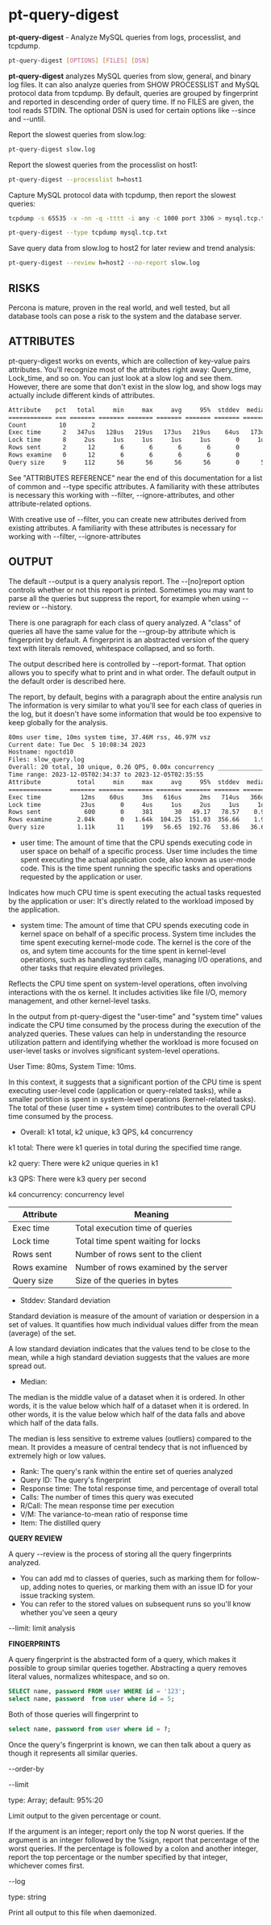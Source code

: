 # pt-query-digest

**pt-query-digest** - Analyze MySQL queries from logs, processlist, and tcpdump.

```bash
pt-query-digest [OPTIONS] [FILES] [DSN]
```

**pt-query-digest** analyzes MySQL queries from slow, general, and binary log files. It can also analyze queries from SHOW PROCESSLIST and MySQL protocol data from tcpdump. By default, queries are grouped by fingerprint and reported in descending order of query time. If no FILES are given, the tool reads STDIN. The optional DSN is used for certain options like --since and --until.

Report the slowest queries from slow.log:

```bash
pt-query-digest slow.log
```

Report the slowest queries from the processlist on host1:

```bash
pt-query-digest --processlist h=host1
```

Capture MySQL protocol data with tcpdump, then report the slowest queries:

```bash
tcpdump -s 65535 -x -nn -q -tttt -i any -c 1000 port 3306 > mysql.tcp.txt

pt-query-digest --type tcpdump mysql.tcp.txt
```

Save query data from slow.log to host2 for later review and trend analysis:

```bash
pt-query-digest --review h=host2 --no-report slow.log
```

## RISKS

Percona is mature, proven in the real world, and well tested, but all database tools can pose a risk to the system and the database server.

## ATTRIBUTES

pt-query-digest works on events, which are collection of key-value pairs attributes. You'll recognize most of the attributes right away: Query_time, Lock_time, and so on. You can just look at a slow log and see them. However, there are some that don't exist in the slow log, and show logs may actually include different kinds of attributes.

```txt
Attribute    pct   total     min     max     avg     95%  stddev  median
============ === ======= ======= ======= ======= ======= ======= =======
Count         10       2
Exec time      2   347us   128us   219us   173us   219us    64us   173us
Lock time      8     2us     1us     1us     1us     1us       0     1us
Rows sent      2      12       6       6       6       6       0       6
Rows examine   0      12       6       6       6       6       0       6
Query size     9     112      56      56      56      56       0      56
```

See "ATTRIBUTES REFERENCE" near the end of this documentation for a list of common and --type specific attributes. A familiarity with these attributes is necessary this working with --filter, --ignore-attributes, and other attribute-related options.

With creative use of --filter, you can create new attributes derived from existing attributes. A familiarity with these attributes is necessary for working with --filter, --ignore-attributes

## OUTPUT

The default --output is a query analysis report. The --[no]report option controls whether or not this report is printed. Sometimes you may want to parse all the queries but suppress the report, for example when using --review or --history.

There is one paragraph for each class of query analyzed. A "class" of queries all have the same value for the --group-by attribute which is fingerprint by default. A fingerprint is an abstracted version of the query text with literals removed, whitespace collapsed, and so forth.

The output described here is controlled by --report-format. That option allows you to specify what to print and in what order. The default output in the default order is described here.

The report, by default, begins with a paragraph about the entire analysis run The information is very similar to what you'll see for each class of queries in the log, but it doesn't have some information that would be too expensive to keep globally for the analysis.

```txt
80ms user time, 10ms system time, 37.46M rss, 46.97M vsz
Current date: Tue Dec  5 10:08:34 2023
Hostname: ngoctd10
Files: slow_query.log
Overall: 20 total, 10 unique, 0.26 QPS, 0.00x concurrency ______________
Time range: 2023-12-05T02:34:37 to 2023-12-05T02:35:55
Attribute          total     min     max     avg     95%  stddev  median
============     ======= ======= ======= ======= ======= ======= =======
Exec time           12ms    60us     3ms   616us     2ms   714us   366us
Lock time           23us       0     4us     1us     2us     1us     1us
Rows sent            600       0     381      30   49.17   78.57    0.99
Rows examine       2.04k       0   1.64k  104.25  151.03  356.66    1.96
Query size         1.11k      11     199   56.65  192.76   53.86   36.69
```

- user time: The amount of time that the CPU spends executing code in user space on behalf of a specific process. User time includes the time spent executing the actual application code, also known as user-mode code. This is the time spent running the specific tasks and operations requested by the application or user.

Indicates how much CPU time is spent executing the actual tasks requested by the application or user: It's directly related to the workload imposed by the application.

- system time: The amount of time that CPU spends executing code in kernel space on behalf of a specific process. System time includes the time spent executing kernel-mode code. The kernel is the core of the os, and sytem time accounts for the time spent in kernel-level operations, such as handling system calls, managing I/O operations, and other tasks that require elevated privileges.

Reflects the CPU time spent on system-level operations, often involving interactions with the os kernel. It includes activities like file I/O, memory management, and other kernel-level tasks.

In the output from pt-query-digest the "user-time" and "system time" values indicate the CPU time consumed by the process during the execution of the analyzed queries. These values can help in understanding the resource utilization pattern and identifying whether the workload is more focused on user-level tasks or involves significant system-level operations.

User Time: 80ms, System Time: 10ms.

In this context, it suggests that a significant portion of the CPU time is spent executing user-level code (application or query-related tasks), while a smaller portition is spent in system-level operations (kernel-related tasks). The total of these (user time + system time) contributes to the overall CPU time consumed by the process.

- Overall: k1 total, k2 unique, k3 QPS, k4 concurrency

k1 total: There were k1 queries in total during the specified time range.

k2 query: There were k2 unique queries in k1

k3 QPS: There were k3 query per second

k4 concurrency: concurrency level

|Attribute|Meaning|
|-|-|
|Exec time|Total execution time of queries|
|Lock time|Total time spent waiting for locks|
|Rows sent|Number of rows sent to the client|
|Rows examine|Number of rows examined by the server|
|Query size|Size of the queries in bytes|

- Stddev: Standard deviation

Standard deviation is measure of the amount of variation or despersion in a set of values. It quantifies how much individual values differ from the mean (average) of the set.

A low standard deviation indicates that the values tend to be close to the mean, while a high standard deviation suggests that the values are more spread out.

- Median: 

The median is the middle value of a dataset when it is ordered. In other words, it is the value below which half of a dataset when it is ordered. In other words, it is the value below which half of the data falls and above which half of the data falls.

The median is less sensitive to extreme values (outliers) compared to the mean. It provides a measure of central tendecy that is not influenced by extremely high or low values.

- Rank: The query's rank within the entire set of queries analyzed
- Query ID: The query's fingerprint
- Response time: The total response time, and percentage of overall total
- Calls: The number of times this query was executed
- R/Call: The mean response time per execution
- V/M: The variance-to-mean ratio of response time
- Item: The distilled query

**QUERY REVIEW**

A query --review is the process of storing all the query fingerprints analyzed.

- You can add md to classes of queries, such as marking them for follow-up, adding notes to queries, or marking them with an issue ID for your issue tracking system.
- You can refer to the stored values on subsequent runs so you'll know whether you've seen a qeury 

--limit: limit analysis

**FINGERPRINTS**

A query fingerprint is the abstracted form of a query, which makes it possible to group similar queries together. Abstracting a query removes literal values, normalizes whitespace, and so on.

```sql
SELECT name, password FROM user WHERE id = '123';
select name, password  from user where id = 5;
```

Both of those queries will fingerprint to

```sql
select name, password from user where id = ?;
```

Once the query's fingerprint is known, we can then talk about a query as though it represents all similar queries.

--order-by

--limit

type: Array; default: 95%:20

Limit output to the given percentage or count.

If the argument is an integer; report only the top N worst queries. If the argument is an integer followed by the %sign, report that percentage of the worst queries. If the percentage is followed by a colon and another integer, report the top percentage or the number specified by that integer, whichever comes first.

--log

type: string

Print all output to this file when daemonized.
